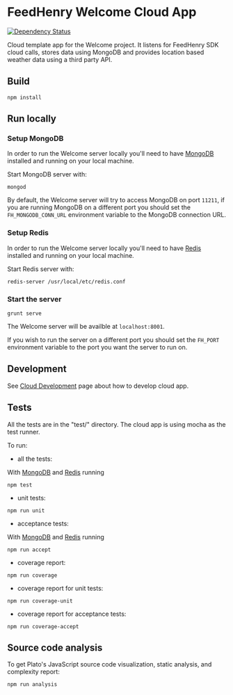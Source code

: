 # FeedHenry Welcome Cloud App
[![Dependency Status](https://img.shields.io/david/feedhenry-templates/welcome-cloud.svg?style=flat-square)](https://david-dm.org/feedhenry-templates/welcome-cloud)

Cloud template app for the Welcome project. It listens for FeedHenry SDK cloud calls, stores data using MongoDB and provides location based weather data using a third party API.

## Build
```
npm install
```

## Run locally

### Setup MongoDB

In order to run the Welcome server locally you'll need to have [MongoDB](https://www.mongodb.com/) installed and running on your local machine. 

Start MongoDB server with:

```
mongod
```

By default, the Welcome server will try to access MongoDB on port `11211`, if you are running MongoDB on a different port you should set the `FH_MONGODB_CONN_URL` environment variable to the MongoDB connection URL.

### Setup Redis

In order to run the Welcome server locally you'll need to have [Redis](https://redis.io/) installed and running on your local machine.

Start Redis server with:
```
redis-server /usr/local/etc/redis.conf
```

### Start the server

```
grunt serve
```

The Welcome server will be availble at `localhost:8001`.

If you wish to run the server on a different port you should set the `FH_PORT`
environment variable to the port you want the server to run on.


## Development

See [Cloud Development](http://docs.feedhenry.com/v2/cloud_development.html) page about how to develop cloud app.

## Tests

All the tests are in the "test/" directory. The cloud app is using mocha as the test runner.

To run:

* all the tests:

With [MongoDB](#setup-mongodb) and [Redis](#setup-redis) running

```
npm test
```

* unit tests:

```
npm run unit
```
* acceptance tests:

With [MongoDB](#setup-mongodb) and [Redis](#setup-redis) running

```    
npm run accept
```

* coverage report:

```
npm run coverage
```

* coverage report for unit tests:

```
npm run coverage-unit
```
* coverage report for acceptance tests:

```
npm run coverage-accept
```

## Source code analysis

To get Plato's JavaScript source code visualization, static analysis, and complexity report:

```
npm run analysis
```


